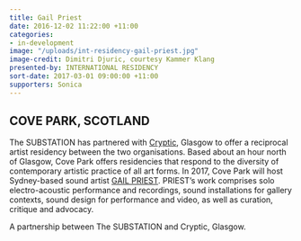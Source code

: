 ```yaml
---
title: Gail Priest
date: 2016-12-02 11:22:00 +11:00
categories:
- in-development
image: "/uploads/int-residency-gail-priest.jpg"
image-credit: Dimitri Djuric, courtesy Kammer Klang
presented-by: INTERNATIONAL RESIDENCY
sort-date: 2017-03-01 09:00:00 +11:00
supporters: Sonica
---
```


## COVE PARK, SCOTLAND

The SUBSTATION has partnered with [Cryptic](http://www.cryptic.org.uk/), Glasgow to offer a reciprocal artist residency between the two organisations. Based about an hour north of Glasgow, Cove Park offers residencies that respond to the diversity of contemporary artistic practice of all art forms. In 2017, Cove Park will host Sydney-based sound artist [GAIL PRIEST](http://www.gailpriest.net/). PRIEST’s work comprises solo electro-acoustic performance and recordings, sound installations for gallery contexts, sound design for performance and video, as well as curation, critique and advocacy.

A partnership between The SUBSTATION and Cryptic, Glasgow.



